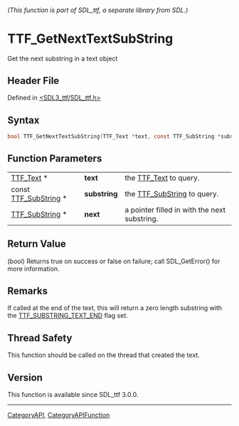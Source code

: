 ###### (This function is part of SDL_ttf, a separate library from SDL.)
# TTF_GetNextTextSubString

Get the next substring in a text object

## Header File

Defined in [<SDL3_ttf/SDL_ttf.h>](https://github.com/libsdl-org/SDL_ttf/blob/main/include/SDL3_ttf/SDL_ttf.h)

## Syntax

```c
bool TTF_GetNextTextSubString(TTF_Text *text, const TTF_SubString *substring, TTF_SubString *next);
```

## Function Parameters

|                                        |               |                                              |
| -------------------------------------- | ------------- | -------------------------------------------- |
| [TTF_Text](TTF_Text) *                 | **text**      | the [TTF_Text](TTF_Text) to query.           |
| const [TTF_SubString](TTF_SubString) * | **substring** | the [TTF_SubString](TTF_SubString) to query. |
| [TTF_SubString](TTF_SubString) *       | **next**      | a pointer filled in with the next substring. |

## Return Value

(bool) Returns true on success or false on failure; call SDL_GetError() for
more information.

## Remarks

If called at the end of the text, this will return a zero length substring
with the [TTF_SUBSTRING_TEXT_END](TTF_SUBSTRING_TEXT_END) flag set.

## Thread Safety

This function should be called on the thread that created the text.

## Version

This function is available since SDL_ttf 3.0.0.

----
[CategoryAPI](CategoryAPI), [CategoryAPIFunction](CategoryAPIFunction)

